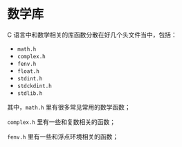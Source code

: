 # 数学库

C 语言中和数学相关的库函数分散在好几个头文件当中，包括：

- `math.h`
- `complex.h`
- `fenv.h`
- `float.h`
- `stdint.h`
- `stdckdint.h`
- `stdlib.h`

其中，`math.h` 里有很多常见常用的数学函数；

`complex.h` 里有一些和复数相关的函数；

`fenv.h` 里有一些和浮点环境相关的函数；

